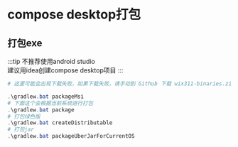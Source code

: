 # compose desktop打包

## 打包exe

:::tip
不推荐使用android studio  
建议用idea创建compose desktop项目
:::

```powershell
# 这里可能会出现下载失败，如果下载失败，请手动到 Github 下载 wix311-binaries.zip。然后将文件命名为 wix311.zip 放在 build/wixToolset 下，重新运行 packageMsi

.\gradlew.bat packageMsi
# 下面这个会根据当前系统进行打包
.\gradlew.bat package 
# 打包绿色版
.\gradlew.bat createDistributable
# 打包jar
.\gradlew.bat packageUberJarForCurrentOS
```
